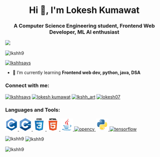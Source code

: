 <h1 align="center">Hi 👋, I'm Lokesh Kumawat</h1>
<h3 align="center">A Computer Science Engineering student, Frontend Web Developer, ML AI enthusiast</h3>
<img align="right' alt="Coding" width="400" src="https://csspoint101.com/wp-content/uploads/2020/10/Developer-on-laptop.gif">

<p align="left"> <img src="https://komarev.com/ghpvc/?username=lkshh9&label=Profile%20views&color=0e75b6&style=flat" alt="lkshh9" /> </p>

<p align="left"> <a href="https://twitter.com/lkshhsays" target="blank"><img src="https://img.shields.io/twitter/follow/lkshhsays?logo=twitter&style=for-the-badge" alt="lkshhsays" /></a> </p>

- 🌱 I’m currently learning **Frontend web dev, python, java, DSA**

<h3 align="left">Connect with me:</h3>
<p align="left">
<a href="https://twitter.com/lkshhsays" target="blank"><img align="center" src="https://raw.githubusercontent.com/rahuldkjain/github-profile-readme-generator/master/src/images/icons/Social/twitter.svg" alt="lkshhsays" height="30" width="40" /></a>
<a href="https://linkedin.com/in/lokesh kumawat" target="blank"><img align="center" src="https://raw.githubusercontent.com/rahuldkjain/github-profile-readme-generator/master/src/images/icons/Social/linked-in-alt.svg" alt="lokesh kumawat" height="30" width="40" /></a>
<a href="https://instagram.com/lkshh_art" target="blank"><img align="center" src="https://raw.githubusercontent.com/rahuldkjain/github-profile-readme-generator/master/src/images/icons/Social/instagram.svg" alt="lkshh_art" height="30" width="40" /></a>
<a href="https://www.hackerrank.com/lokesh07" target="blank"><img align="center" src="https://raw.githubusercontent.com/rahuldkjain/github-profile-readme-generator/master/src/images/icons/Social/hackerrank.svg" alt="lokesh07" height="30" width="40" /></a>
</p>

<h3 align="left">Languages and Tools:</h3>
<p align="left"> <a href="https://www.cprogramming.com/" target="_blank" rel="noreferrer"> <img src="https://raw.githubusercontent.com/devicons/devicon/master/icons/c/c-original.svg" alt="c" width="40" height="40"/> </a> <a href="https://www.w3schools.com/cpp/" target="_blank" rel="noreferrer"> <img src="https://raw.githubusercontent.com/devicons/devicon/master/icons/cplusplus/cplusplus-original.svg" alt="cplusplus" width="40" height="40"/> </a> <a href="https://www.w3schools.com/css/" target="_blank" rel="noreferrer"> <img src="https://raw.githubusercontent.com/devicons/devicon/master/icons/css3/css3-original-wordmark.svg" alt="css3" width="40" height="40"/> </a> <a href="https://www.w3.org/html/" target="_blank" rel="noreferrer"> <img src="https://raw.githubusercontent.com/devicons/devicon/master/icons/html5/html5-original-wordmark.svg" alt="html5" width="40" height="40"/> </a> <a href="https://www.java.com" target="_blank" rel="noreferrer"> <img src="https://raw.githubusercontent.com/devicons/devicon/master/icons/java/java-original.svg" alt="java" width="40" height="40"/> </a> <a href="https://opencv.org/" target="_blank" rel="noreferrer"> <img src="https://www.vectorlogo.zone/logos/opencv/opencv-icon.svg" alt="opencv" width="40" height="40"/> </a> <a href="https://www.python.org" target="_blank" rel="noreferrer"> <img src="https://raw.githubusercontent.com/devicons/devicon/master/icons/python/python-original.svg" alt="python" width="40" height="40"/> </a> <a href="https://www.tensorflow.org" target="_blank" rel="noreferrer"> <img src="https://www.vectorlogo.zone/logos/tensorflow/tensorflow-icon.svg" alt="tensorflow" width="40" height="40"/> </a> </p>

<p><img align="left" src="https://github-readme-stats.vercel.app/api/top-langs?username=lkshh9&show_icons=true&locale=en&layout=compact" alt="lkshh9" /></p>

<p>&nbsp;<img align="center" src="https://github-readme-stats.vercel.app/api?username=lkshh9&show_icons=true&locale=en" alt="lkshh9" /></p>

<p><img align="center" src="https://github-readme-streak-stats.herokuapp.com/?user=lkshh9&" alt="lkshh9" /></p>
